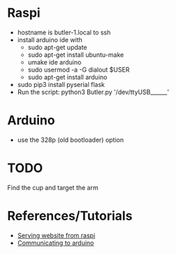 # Raspi
- hostname is butler-1.local to ssh
- install arduino ide with
  - sudo apt-get update
  - sudo apt-get install ubuntu-make
  - umake ide arduino
  - sudo usermod -a -G dialout $USER
  - sudo apt-get install arduino
- sudo pip3 install pyserial flask
- Run the script: python3 Butler.py '/dev/ttyUSB______'


# Arduino
- use the 328p (old bootloader) option


# TODO
Find the cup and target the arm


# References/Tutorials
- [Serving website from raspi](https://www.hackster.io/bportaluri/web-controlled-led-animations-with-raspberry-pi-and-arduino-112025)
- [Communicating to arduino](https://www.meccanismocomplesso.org/en/controlling-arduino-raspberry-pi/)
